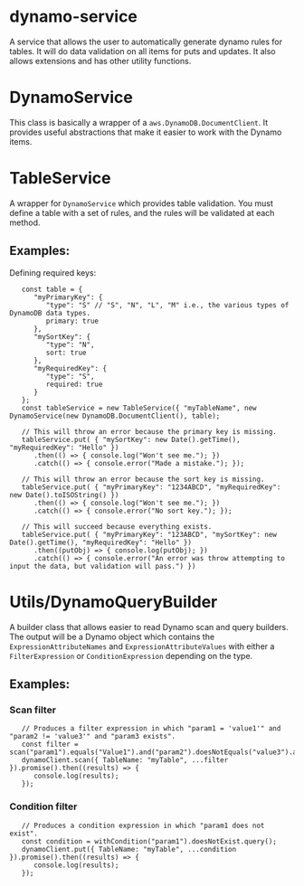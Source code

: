 # dynamo-service

A service that allows the user to automatically generate dynamo rules for tables.  It will do data validation on all items for puts and updates.  It also allows extensions and has other utility functions.

# DynamoService

This class is basically a wrapper of a `aws.DynamoDB.DocumentClient`. It provides useful abstractions that make it easier to work with the Dynamo items.

# TableService

A wrapper for `DynamoService` which provides table validation.  You must define a table with a set of rules, and the rules will be validated at each method.

## Examples:

Defining required keys:

```
   const table = {
      "myPrimaryKey": {
         "type": "S" // "S", "N", "L", "M" i.e., the various types of DynamoDB data types.
         primary: true
      },
      "mySortKey": {
         "type": "N",
         sort: true
      },
      "myRequiredKey": {
         "type": "S",
         required: true
      }
   };
   const tableService = new TableService({ "myTableName", new DynamoService(new DynamoDB.DocumentClient(), table);
   
   // This will throw an error because the primary key is missing.
   tableService.put( { "mySortKey": new Date().getTime(), "myRequiredKey": "Hello" })
      .then(() => { console.log("Won't see me."); })
      .catch(() => { console.error("Made a mistake."); });
      
   // This will throw an error because the sort key is missing.
   tableService.put( { "myPrimaryKey": "1234ABCD", "myRequiredKey": new Date().toISOString() })
      .then(() => { console.log("Won't see me."); })
      .catch(() => { console.error("No sort key."); });
      
   // This will succeed because everything exists.
   tableService.put( { "myPrimaryKey": "123ABCD", "mySortKey": new Date().getTime(), "myRequiredKey": "Hello" })
      .then((putObj) => { console.log(putObj); })
      .catch(() => { console.error("An error was throw attempting to input the data, but validation will pass.") })
```

# Utils/DynamoQueryBuilder

A builder class that allows easier to read Dynamo scan and query builders. The output will be a Dynamo object which contains the `ExpressionAttributeNames` and `ExpressionAttributeValues` with either a `FilterExpression` or `ConditionExpression` depending on the type. 

## Examples:

### Scan filter

```
   // Produces a filter expression in which "param1 = 'value1'" and "param2 != 'value3'" and "param3 exists".
   const filter = scan("param1").equals("Value1").and("param2").doesNotEquals("value3").and("param3").exists.query();
   dynamoClient.scan({ TableName: "myTable", ...filter }).promise().then((results) => {
      console.log(results);
   });
```

### Condition filter

```
   // Produces a condition expression in which "param1 does not exist".
   const condition = withCondition("param1").doesNotExist.query();
   dynamoClient.put({ TableName: "myTable", ...condition }).promise().then((results) => {
      console.log(results);
   });
```
